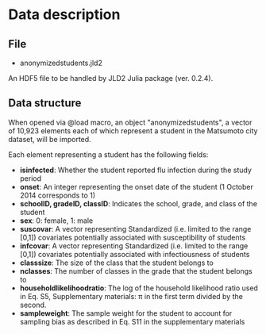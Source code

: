 # Data description
## File
* anonymizedstudents.jld2

An HDF5 file to be handled by JLD2 Julia package (ver. 0.2.4).

## Data structure
When opened via @load macro, an object "anonymizedstudents",
a vector of 10,923 elements each of which represent a student in the Matsumoto city dataset, will be imported.

Each element representing a student has the following fields:
* **isinfected**: Whether the student reported flu infection during the study period
* **onset**: An integer representing the onset date of the student (1 October 2014 corresponds to 1)
* **schoolID, gradeID, classID**: Indicates the school, grade, and class of the student
* **sex**: 0: female, 1: male
* **suscovar**: A vector representing Standardized (i.e. limited to the range [0,1]) covariates potentially associated with susceptibility of students
* **infcovar**: A vector representing Standardized (i.e. limited to the range [0,1]) covariates potentially associated with infectiousness of students
* **classsize**: The size of the class that the student belongs to
* **nclasses**: The number of classes in the grade that the student belongs to
* **householdlikelihoodratio**: The log of the household likelihood ratio used in Eq. S5, Supplementary materials: π in the first term divided by the second. 
* **sampleweight**: The sample weight for the student to account for sampling bias as described in Eq. S11 in the supplementary materials

